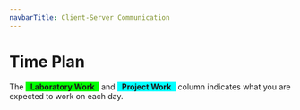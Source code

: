```yaml
---
navbarTitle: Client-Server Communication
---
```


# Time Plan
The <span style="background-color: lime; display: inline-block; padding: 0 8px; font-weight: bold;">Laboratory Work</span> and <span style="background-color: aqua; display: inline-block; padding: 0 8px; font-weight: bold;">Project Work</span> column indicates what you are expected to work on each day. 

<TimePlan
	:startDate='new Date(2019, 7, 26)'
	:columns='[
		{key: "l", name: "Lectures", color: "orange"},
		{key: "s", name: "Lab sessions", color: "yellow"},
		{key: "lw", name: "Laboratory Work", color: "lime"},
		{key: "p", name: "Project Work", color: "aqua"},
		{key: "i", name: "Important", color: "red"},
	]'
	:rows='[
		// 35
		{},
		{s: "Group 1", l: "Introduction", lw: "Part 1"},
		{l: "Tutorial 1: Vue", lw: "Part 1"},
		{s: "Group 2", lw: "Part 1"},
		{lw: "Part 1"},
		{},
		{},
		// 36
		{lw: "Part 1"},
		{l: "Tutorial 2: Vue + Async", s: "Group 1", lw: "Part 2"},
		{lw: "Part 2"},
		{s: "Group 2", lw: "Part 2"},
		{lw: "Part 2"},
		{},
		{},
		// 37
		{lw: "Part 2"},
		{l: "Tutorial 3: REST in Express", s: "Group 1", p: "Part 1, 2"},
		{p: "Part 2"},
		{s: "Group 2", p: "Part 3", i: "Inspera Exam Registration Opens"},
		{p: "Part 3"},
		{},
		{},
		// 38
		{p: "Part 3"},
		{l: "Tutorial 4: SPA Requests", s: "Group 1", p: "Part 4"},
		{p: "Part 4"},
		{s: "Group 2", p: "Part 4"},
		{p: "Part 4"},
		{},
		{},
		// 39
		{p: "Part 5"},
		{l: "Tutorial 5: Security", s: "Group 1", p: "Part 5"},
		{p: "Part 5"},
		{s: "Group 2", p: "Part 5"},
		{p: "Part 6"},
		{},
		{},
		// 40
		{p: "Part 6"},
		{l: "Tutorial 6: Repetition", s: "Group 1", p: "Part 6"},
		{p: "Part 7"},
		{s: "Group 2", p: "Part 7"},
		{p: "Part 7", i: "Deadline Submit Report for Feedback"},
		{i: "Inspera Exam Registration Closes"},
		{},
		// 41
		{p: "Part 8"},
		{l: "Guest Lecture?", s: "Group 1", l: "Guest Lecture?", p: "Part 8"},
		{p: "Part 8"},
		{s: "Group 2", p: "Part 8"},
		{p: "Part 8"},
		{},
		{},
		// 42
		{p: "Part 9, 10", i: "Present Project Work"},
		{p: "Part 10", i: "Inspera Exam"},
		{p: "Part 10"},
		{p: "Part 9, 10", i: "Present Project Work"},
		{p: "Part 9, 10", i: "Present Project Work"},
		{},
		{p: "Part 11", i: "Deadline Submit Project Work"},
	]'
/>
